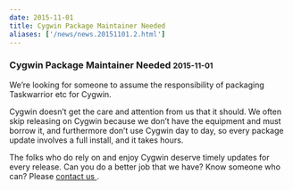 ```yaml
---
date: 2015-11-01
title: Cygwin Package Maintainer Needed
aliases: ['/news/news.20151101.2.html']
---
```

<div class="col-md-8 main">
 <div class="row">
  <h3>
   Cygwin Package Maintainer Needed
   <small>
    2015-11-01
   </small>
  </h3>
  <p>
   We’re looking for someone to assume the responsibility of packaging
            Taskwarrior etc for Cygwin.
  </p>
  <p>
   Cygwin doesn’t get the care and attention from us that it should.
            We often skip releasing on Cygwin because we don’t have the
            equipment and must borrow it, and furthermore don’t use Cygwin day
            to day, so every package update involves a full install, and it
            takes hours.
  </p>
  <p>
   The folks who do rely on and enjoy Cygwin deserve timely updates
            for every release. Can you do a better job that we have? Know
            someone who can? Please
   <a href="mailto:support@taskwarrior.org">
    contact us
   </a>
   .
  </p>
  <br/>
  <br/>
 </div>
</div>

